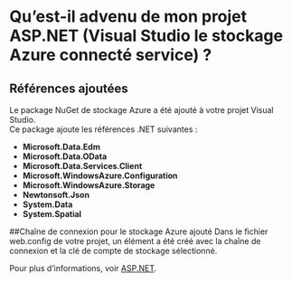 <properties
    pageTitle="Qu’est-il advenu de mon projet ASP.NET ? | Microsoft Azure | Services connectés Visual Studio"
    description="Décrit ce qui se produit après que l’ajout de stockage Azure à un projet ASP.NET à l’aide de Visual Studio services connectés"
    services="storage"
    documentationCenter=""
    authors="TomArcher"
    manager="douge"
    editor=""/>

<tags
    ms.service="storage"
    ms.workload="web"
    ms.tgt_pltfrm="vs-what-happened"
    ms.devlang="na"
    ms.topic="article"
    ms.date="08/15/2016"
    ms.author="tarcher"/>

# <a name="what-happened-to-my-aspnet-project-visual-studio-azure-storage-connected-service"></a>Qu’est-il advenu de mon projet ASP.NET (Visual Studio le stockage Azure connecté service) ?

## <a name="references-added"></a>Références ajoutées

Le package NuGet de stockage Azure a été ajouté à votre projet Visual Studio.  
Ce package ajoute les références .NET suivantes :

- **Microsoft.Data.Edm**
- **Microsoft.Data.OData**
- **Microsoft.Data.Services.Client**
- **Microsoft.WindowsAzure.Configuration**
- **Microsoft.WindowsAzure.Storage**
- **Newtonsoft.Json**
- **System.Data**
- **System.Spatial**

##<a name="connection-string-for-azure-storage-added"></a>Chaîne de connexion pour le stockage Azure ajouté
Dans le fichier web.config de votre projet, un élément a été créé avec la chaîne de connexion et la clé de compte de stockage sélectionné.

Pour plus d’informations, voir [ASP.NET](http://www.asp.net).
